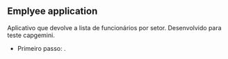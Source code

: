 ## Emplyee application

Aplicativo que devolve a lista de funcionários por setor. Desenvolvido para teste capgemini.

- Primeiro passo: .